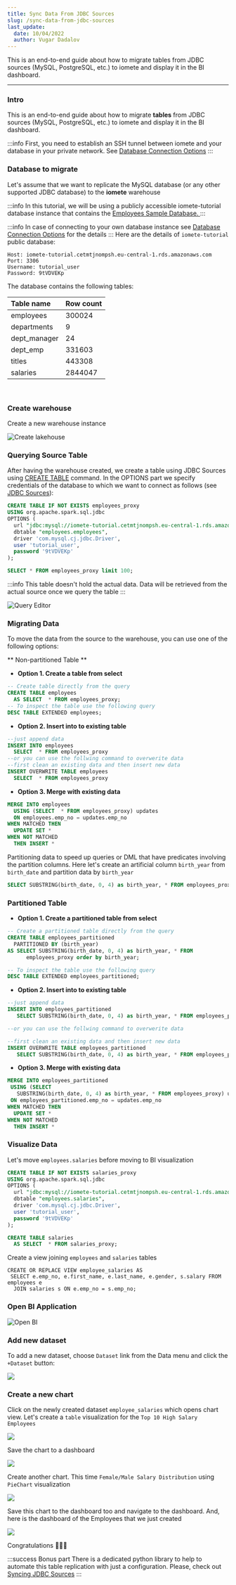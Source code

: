 ```yaml
---
title: Sync Data From JDBC Sources
slug: /sync-data-from-jdbc-sources
last_update:
  date: 10/04/2022
  author: Vugar Dadalov
---
```


<!-- <head>
  <title>Sync Data From AWS S3 to iomete</title>
  <meta
    name="description"
    content="Sync Data From AWS S3 to iomete"
  />
</head> -->

This is an end-to-end guide about how to migrate tables from JDBC sources (MySQL, PostgreSQL, etc.) to iomete and display it in the BI dashboard.
___
### Intro

This is an end-to-end guide about how to migrate **tables** from JDBC sources (MySQL, PostgreSQL, etc.) to iomete and display it in the BI dashboard. 

:::info
First, you need to establish an SSH tunnel between iomete and your database in your private network. See [Database Connection Options](./administration-guide/database-connection-options)
:::

### Database to migrate

Let's assume that we want to replicate the MySQL database (or any other supported JDBC database) to the **iomete** warehouse

:::info
In this tutorial, we will be using a publicly accessible iomete-tutorial database instance that contains the [Employees Sample Database. ](https://dev.mysql.com/doc/employee/en/sakila-structure.html)
:::

:::info
In case of connecting to your own database instance see [Database Connection Options](./administration-guide/database-connection-options) for the details
:::
Here are the details of `iomete-tutorial` public database:

```
Host: iomete-tutorial.cetmtjnompsh.eu-central-1.rds.amazonaws.com
Port: 3306
Username: tutorial_user
Password: 9tVDVEKp
```

The database contains the following tables:

| Table name   | Row count |
| :----------- | :-------- |
| employees    | 300024    |
| departments  | 9         |
| dept_manager | 24        |
| dept_emp     | 331603    |
| titles       | 443308    |
| salaries     | 2844047   |


<br/>

### Create warehouse

Create a new warehouse instance

![Create lakehouse](/img/how-to/z3-create-lakehouse.png)


### Querying  Source Table

After having the warehouse created, we create a table using JDBC Sources using [CREATE TABLE](./spark-sql/create-table) command. In the OPTIONS part we specify credentials of the database to which we want to connect as follows (see [JDBC Sources](./data-sources/jdbc-sources)): 

```sql
CREATE TABLE IF NOT EXISTS employees_proxy
USING org.apache.spark.sql.jdbc
OPTIONS (
  url "jdbc:mysql://iomete-tutorial.cetmtjnompsh.eu-central-1.rds.amazonaws.com:3306/employees",
  dbtable "employees.employees",
  driver 'com.mysql.cj.jdbc.Driver',
  user 'tutorial_user',
  password '9tVDVEKp'
);

SELECT * FROM employees_proxy limit 100;
```

:::info
This table doesn't hold the actual data. Data will be retrieved from the actual source once we query the table
:::

![Query Editor](/img/how-to/z3-sql_editor.png)
<!-- [block:image]
{
  "images": [
    {
      "image": [
        "https://files.readme.io/62f62fa-sql_editor.png",
        "sql_editor.png",
        3478
      ],
      "caption": "Query Editor"
    }
  ]
}
[/block] -->

### Migrating Data

To move the data from the source to the warehouse, you can use one of the following options:

**  Non-partitioned Table    **

- **Option 1. Create a table from select**

```sql
-- Create table directly from the query
CREATE TABLE employees 
  AS SELECT  * FROM employees_proxy;
-- To inspect the table use the following query
DESC TABLE EXTENDED employees;
```

- **Option 2. Insert into to existing table**

```sql
--just append data
INSERT INTO employees
  SELECT  * FROM employees_proxy
--or you can use the follwing command to overwerite data
--first clean an existing data and then insert new data
INSERT OVERWRITE TABLE employees
  SELECT  * FROM employees_proxy
```

- **Option 3. Merge with existing data**

```sql
MERGE INTO employees
  USING (SELECT  * FROM employees_proxy) updates
  ON employees.emp_no = updates.emp_no
WHEN MATCHED THEN
  UPDATE SET *
WHEN NOT MATCHED
  THEN INSERT *
```

Partitioning data to speed up queries or DML that have predicates involving the partition columns. Here let's create an artificial column `birth_year` from `birth_date` and partition data by `birth_year`

```sql
SELECT SUBSTRING(birth_date, 0, 4) as birth_year, * FROM employees_proxy LIMIT 100;
```

### **Partitioned Table**

- **Option 1. Create a partitioned table from select**

```sql
-- Create a partitioned table directly from the query
CREATE TABLE employees_partitioned 
  PARTITIONED BY (birth_year)
AS SELECT SUBSTRING(birth_date, 0, 4) as birth_year, * FROM 
      employees_proxy order by birth_year; 

-- To inspect the table use the following query
DESC TABLE EXTENDED employees_partitioned;
```

- **Option 2. Insert into to existing table**

```sql
--just append data
INSERT INTO employees_partitioned
   SELECT SUBSTRING(birth_date, 0, 4) as birth_year, * FROM employees_proxy order by birth_year;

--or you can use the follwing command to overwerite data

--first clean an existing data and then insert new data
INSERT OVERWRITE TABLE employees_partitioned
   SELECT SUBSTRING(birth_date, 0, 4) as birth_year, * FROM employees_proxy order by birth_year;
```

- **Option 3. Merge with existing data**

```sql
MERGE INTO employees_partitioned
 USING (SELECT 
   SUBSTRING(birth_date, 0, 4) as birth_year, * FROM employees_proxy) updates
 ON employees_partitioned.emp_no = updates.emp_no
WHEN MATCHED THEN
  UPDATE SET *
WHEN NOT MATCHED
  THEN INSERT *
```

### Visualize Data

Let's move `employees.salaries` before moving to BI visualization 

```sql
CREATE TABLE IF NOT EXISTS salaries_proxy
USING org.apache.spark.sql.jdbc
OPTIONS (
  url "jdbc:mysql://iomete-tutorial.cetmtjnompsh.eu-central-1.rds.amazonaws.com:3306/employees",
  dbtable "employees.salaries",
  driver 'com.mysql.cj.jdbc.Driver',
  user 'tutorial_user',
  password '9tVDVEKp'
);

CREATE TABLE salaries
  AS SELECT  * FROM salaries_proxy;
```

Create a view joining `employees` and `salaries` tables

```
CREATE OR REPLACE VIEW employee_salaries AS 
 SELECT e.emp_no, e.first_name, e.last_name, e.gender, s.salary FROM employees e
  JOIN salaries s ON e.emp_no = s.emp_no;
```

### Open BI Application

![Open BI](/img/how-to/z3-open-by.png)

### Add new dataset

To add a new dataset, choose `Dataset` link from the Data menu and click the `+Dataset` button:

![](/img/how-to/z3-new-dataset.png)

### Create a new chart

Click on the newly created dataset `employee_salaries` which opens chart view. Let's create a `table` visualization for the `Top 10 High Salary Employees`

![](/img/how-to/z3-create-new-chart.png)

Save the chart to a dashboard

![](/img/how-to/z3-save-schart.png)

Create another chart. This time `Female/Male Salary Distribution` using `PieChart` visualization

![](/img/how-to/z3-create-another-chart.png)

Save this chart to the dashboard too and navigate to the dashboard. And, here is the dashboard of the Employees that we just created

![](/img/how-to/z3-save-another-chart.png)

Congratulations 🎉🎉🎉

:::success Bonus part
There is a dedicated python library to help to automate this table replication with just a configuration. Please, check out [Syncing JDBC Sources](./libraries/sync-jdbc-sources)
:::